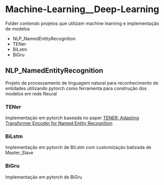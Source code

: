 # Machine-Learning__Deep-Learning
Folder contendo projetos que utilizam machine learning e implementação de modelos                                 
                                                                                                                                
- NLP_NamedEntityRecognition                                                                               
- TENer                                                                                     
- BiLstm                                                                                         
- BiGru

## NLP_NamedEntityRecognition
Projeto de processamento de linguagem natural para reconhecimento de entidades utilizando pytorch como ferramenta para construção dos modelos em rede Neural

### TENer
Implementação em pytorch baseada no paper [TENER: Adapting Transformer Encoder for Named Entity Recognition](https://arxiv.org/abs/1911.04474) 

### BiLstm
Implementação em pytorch de BiLstm com customização batizada de Master_Slave 

### BiGru
Implementação em pytorch de BiGru  
